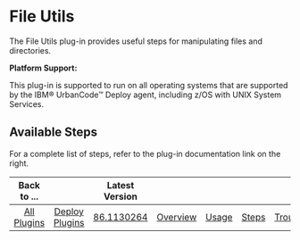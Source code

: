
File Utils
==========


The File Utils plug-in provides useful steps for manipulating files and directories.


**Platform Support:**


This 
plug-in is supported to run on all operating systems that are supported by the IBM® UrbanCode™ Deploy agent, including 
z/OS with UNIX System Services.



Available Steps
---------------


For a complete list of steps, refer to the plug-in 
documentation link on the right.





|Back to ...||Latest Version||||||
| :---: | :---: | :---: | :---: | :---: | :---: | :---: | :---: |
|[All Plugins](../../index.md)|[Deploy Plugins](../README.md)|[86.1130264](https://raw.githubusercontent.com/UrbanCode/IBM-UCD-PLUGINS/main/files/FileUtils/ucd-FileUtils-86.1130264.zip)|[Overview](overview.md)|[Usage](usage.md)|[Steps](steps.md)|[Troubleshooting](troubleshooting.md)|[Downloads](downloads.md)|
